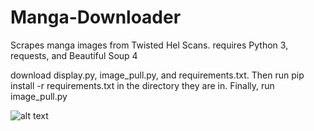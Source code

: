 # Manga-Downloader
Scrapes manga images from Twisted Hel Scans.
requires Python 3, requests, and Beautiful Soup 4

download display.py, image_pull.py, and requirements.txt.
Then run pip install -r requirements.txt in the directory they are in.
Finally, run image_pull.py

![alt text](https://i.imgur.com/QfkRks5.png)
